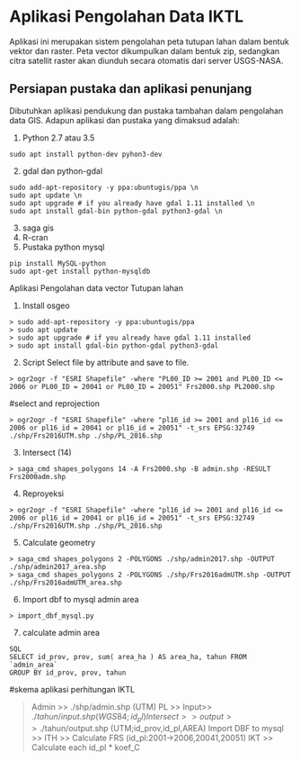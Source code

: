 ﻿# Aplikasi Pengolahan Data IKTL
Aplikasi ini merupakan sistem pengolahan peta tutupan lahan dalam bentuk vektor dan raster. Peta vector dikumpulkan dalam bentuk zip, sedangkan citra satellit raster akan diunduh secara otomatis dari server USGS-NASA. 

## Persiapan pustaka dan aplikasi penunjang
Dibutuhkan aplikasi pendukung dan pustaka tambahan dalam pengolahan data GIS. Adapun aplikasi dan pustaka yang dimaksud adalah:
1. Python 2.7 atau 3.5
```
sudo apt install python-dev pyhon3-dev
```
2. gdal dan python-gdal
```
sudo add-apt-repository -y ppa:ubuntugis/ppa \n
sudo apt update \n
sudo apt upgrade # if you already have gdal 1.11 installed \n
sudo apt install gdal-bin python-gdal python3-gdal \n
```
3. saga gis
4. R-cran
5. Pustaka python mysql
```
pip install MySQL-python
sudo apt-get install python-mysqldb
```


Aplikasi Pengolahan data vector Tutupan lahan 

1. Install osgeo
```
> sudo add-apt-repository -y ppa:ubuntugis/ppa
> sudo apt update
> sudo apt upgrade # if you already have gdal 1.11 installed
> sudo apt install gdal-bin python-gdal python3-gdal
```

2. Script Select file by attribute and save to file.
```
> ogr2ogr -f "ESRI Shapefile" -where "PL00_ID >= 2001 and PL00_ID <= 2006 or PL00_ID = 20041 or PL00_ID = 20051" Frs2000.shp PL2000.shp
```
#select and reprojection
```
> ogr2ogr -f "ESRI Shapefile" -where "pl16_id >= 2001 and pl16_id <= 2006 or pl16_id = 20041 or pl16_id = 20051" -t_srs EPSG:32749 ./shp/Frs2016UTM.shp ./shp/PL_2016.shp
```
3. Intersect (14)
```
> saga_cmd shapes_polygons 14 -A Frs2000.shp -B admin.shp -RESULT Frs2000adm.shp
```
4. Reproyeksi
```
> ogr2ogr -f "ESRI Shapefile" -where "pl16_id >= 2001 and pl16_id <= 2006 or pl16_id = 20041 or pl16_id = 20051" -t_srs EPSG:32749 ./shp/Frs2016UTM.shp ./shp/PL_2016.shp
```

5. Calculate geometry
```
> saga_cmd shapes_polygons 2 -POLYGONS ./shp/admin2017.shp -OUTPUT ./shp/admin2017_area.shp 
> saga_cmd shapes_polygons 2 -POLYGONS ./shp/Frs2016admUTM.shp -OUTPUT ./shp/Frs2016admUTM_area.shp
```

6. Import dbf to mysql admin area
```
> import_dbf_mysql.py
```
7. calculate admin area
```
SQL
SELECT id_prov, prov, sum( area_ha ) AS area_ha, tahun FROM `admin_area` 
GROUP BY id_prov, prov, tahun
```
#skema aplikasi perhitungan IKTL
> Admin >> ./shp/admin.shp (UTM)
> PL >> Input>> ./$tahun/input.shp (WGS84;id_pl)
> Intersect >> output >>./$tahun/output.shp (UTM;id_prov,id_pl,AREA)
> Import DBF to mysql >>
ITH >> Calculate FRS (id_pl:2001->2006,20041,20051)
IKT >> Calculate each id_pl * koef_C 



